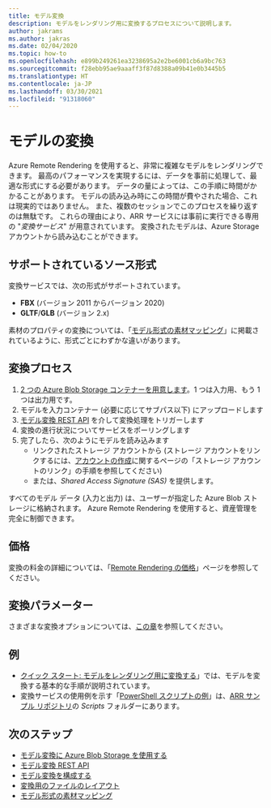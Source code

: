 ```yaml
---
title: モデル変換
description: モデルをレンダリング用に変換するプロセスについて説明します。
author: jakrams
ms.author: jakras
ms.date: 02/04/2020
ms.topic: how-to
ms.openlocfilehash: e899b249261ea3238695a2e2be6001cb6a9bc763
ms.sourcegitcommit: f28ebb95ae9aaaff3f87d8388a09b41e0b3445b5
ms.translationtype: HT
ms.contentlocale: ja-JP
ms.lasthandoff: 03/30/2021
ms.locfileid: "91318060"
---
```

# <a name="convert-models"></a>モデルの変換

Azure Remote Rendering を使用すると、非常に複雑なモデルをレンダリングできます。 最高のパフォーマンスを実現するには、データを事前に処理して、最適な形式にする必要があります。 データの量によっては、この手順に時間がかかることがあります。 モデルの読み込み時にこの時間が費やされた場合、これは現実的ではありません。 また、複数のセッションでこのプロセスを繰り返すのは無駄です。 これらの理由により、ARR サービスには事前に実行できる専用の "*変換サービス*" が用意されています。
変換されたモデルは、Azure Storage アカウントから読み込むことができます。

## <a name="supported-source-formats"></a>サポートされているソース形式

変換サービスでは、次の形式がサポートされています。

- **FBX**  (バージョン 2011 からバージョン 2020)
- **GLTF**/**GLB** (バージョン 2.x)

素材のプロパティの変換については、「[モデル形式の素材マッピング](../../reference/material-mapping.md)」に掲載されているように、形式ごとにわずかな違いがあります。

## <a name="the-conversion-process"></a>変換プロセス

1. [2 つの Azure Blob Storage コンテナーを用意します](blob-storage.md)。1 つは入力用、もう 1 つは出力用です。
1. モデルを入力コンテナー (必要に応じてサブパス以下) にアップロードします
1. [モデル変換 REST API](conversion-rest-api.md) を介して変換処理をトリガーします
1. 変換の進行状況についてサービスをポーリングします
1. 完了したら、次のようにモデルを読み込みます
    - リンクされたストレージ アカウントから (ストレージ アカウントをリンクするには、[アカウントの作成](../create-an-account.md#link-storage-accounts)に関するページの「ストレージ アカウントのリンク」の手順を参照してください)
    - または、*Shared Access Signature (SAS)* を提供します。

すべてのモデル データ (入力と出力) は、ユーザーが指定した Azure Blob ストレージに格納されます。 Azure Remote Rendering を使用すると、資産管理を完全に制御できます。

## <a name="pricing"></a>価格

変換の料金の詳細については、「[Remote Rendering の価格](https://azure.microsoft.com/pricing/details/remote-rendering)」ページを参照してください。


## <a name="conversion-parameters"></a>変換パラメーター

さまざまな変換オプションについては、[この章](configure-model-conversion.md)を参照してください。

## <a name="examples"></a>例

- [クイック スタート: モデルをレンダリング用に変換する](../../quickstarts/convert-model.md)」では、モデルを変換する基本的な手順が説明されています。
- 変換サービスの使用例を示す「[PowerShell スクリプトの例](../../samples/powershell-example-scripts.md)」は、[ARR サンプル リポジトリ](https://github.com/Azure/azure-remote-rendering)の *Scripts* フォルダーにあります。

## <a name="next-steps"></a>次のステップ

- [モデル変換に Azure Blob Storage を使用する](blob-storage.md)
- [モデル変換 REST API](conversion-rest-api.md)
- [モデル変換を構成する](configure-model-conversion.md)
- [変換用のファイルのレイアウト](layout-files-for-conversion.md)
- [モデル形式の素材マッピング](../../reference/material-mapping.md)
